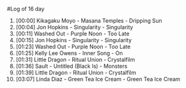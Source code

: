 #Log of 16 day

1. [00:00] Kikagaku Moyo - Masana Temples - Dripping Sun
1. [00:04] Jon Hopkins - Singularity - Singularity
1. [00:11] Washed Out - Purple Noon - Too Late
1. [00:15] Jon Hopkins - Singularity - Singularity
1. [01:23] Washed Out - Purple Noon - Too Late
1. [01:25] Kelly Lee Owens - Inner Song - On
1. [01:31] Little Dragon - Ritual Union - Crystalfilm
1. [01:36] Sault - Untitled (Black Is) - Monsters
1. [01:39] Little Dragon - Ritual Union - Crystalfilm
1. [03:07] Linda Diaz - Green Tea Ice Cream - Green Tea Ice Cream
